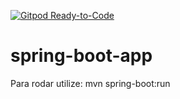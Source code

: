 [![Gitpod Ready-to-Code](https://img.shields.io/badge/Gitpod-Ready--to--Code-blue?logo=gitpod)](https://gitpod.io/#https://github.com/JoeReis1983/MotoContas)

# spring-boot-app


Para rodar utilize: mvn spring-boot:run
